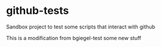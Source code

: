 # github-tests
Sandbox project to test some scripts that interact with github

This is a modification from bgiegel-test
some new stuff
